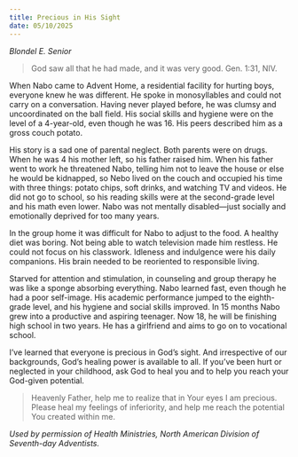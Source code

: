 ```yaml
---
title: Precious in His Sight
date: 05/10/2025
---
```


_Blondel E. Senior_

> <p></p>
> God saw all that he had made, and it was very good. Gen. 1:31, NIV.

When Nabo came to Advent Home, a residential facility for hurting boys, everyone knew he was different. He spoke in monosyllables and could not carry on a conversation. Having never played before, he was clumsy and uncoordinated on the ball field. His social skills and hygiene were on the level of a 4-year-old, even though he was 16. His peers described him as a gross couch potato.

His story is a sad one of parental neglect. Both parents were on drugs. When he was 4 his mother left, so his father raised him. When his father went to work he threatened Nabo, telling him not to leave the house or else he would be kidnapped, so Nebo lived on the couch and occupied his time with three things: potato chips, soft drinks, and watching TV and videos. He did not go to school, so his reading skills were at the second-grade level and his math even lower. Nabo was not mentally disabled—just socially and emotionally deprived for too many years.

In the group home it was difficult for Nabo to adjust to the food. A healthy diet was boring. Not being able to watch television made him restless. He could not focus on his classwork. Idleness and indulgence were his daily companions. His brain needed to be reoriented to responsible living.

Starved for attention and stimulation, in counseling and group therapy he was like a sponge absorbing everything. Nabo learned fast, even though he had a poor self-image. His academic performance jumped to the eighth-grade level, and his hygiene and social skills improved. In 15 months Nabo grew into a productive and aspiring teenager. Now 18, he will be finishing high school in two years. He has a girlfriend and aims to go on to vocational school.

I’ve learned that everyone is precious in God’s sight. And irrespective of our backgrounds, God’s healing power is available to all. If you’ve been hurt or neglected in your childhood, ask God to heal you and to help you reach your God-given potential.

> <callout></callout>
> Heavenly Father, help me to realize that in Your eyes I am precious. Please heal my feelings of inferiority, and help me reach the potential You created within me.

_Used by permission of Health Ministries, North American Division of Seventh-day Adventists._